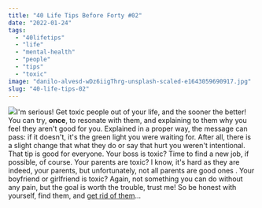 ```yaml
---
title: "40 Life Tips Before Forty #02"
date: "2022-01-24"
tags: 
  - "40lifetips"
  - "life"
  - "mental-health"
  - "people"
  - "tips"
  - "toxic"
image: "danilo-alvesd-wDz6iigThrg-unsplash-scaled-e1643059690917.jpg"
slug: "40-life-tips-02"
---
```


![](images/tips-02.png)I'm serious! Get toxic people out of your life, and the sooner the better! You can try, **once**, to resonate with them, and explaining to them why you feel they aren't good for you. Explained in a proper way, the message can pass: if it doesn't, it's the green light you were waiting for. After all, there is a slight change that what they do or say that hurt you weren't intentional. That tip is good for everyone. Your boss is toxic? Time to find a new job, if possible, of course. Your parents are toxic? I know, it's hard as they are indeed, your parents, but unfortunately, not all parents are good ones . Your boyfriend or girlfriend is toxic? Again, not something you can do without any pain, but the goal is worth the trouble, trust me! So be honest with yourself, find them, and [get rid of them](https://fred.dev/toxic/)...
